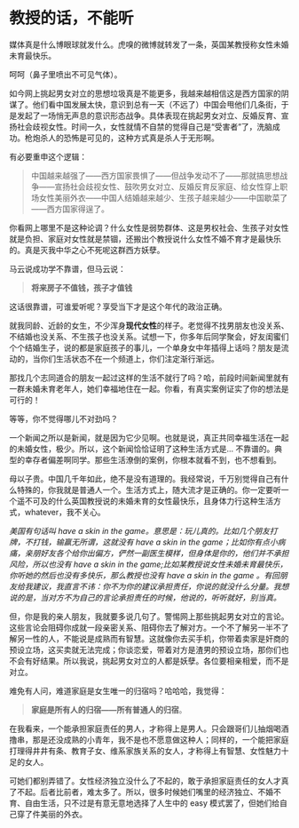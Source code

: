 # 教授的话，不能听

媒体真是什么博眼球就发什么。虎嗅的微博就转发了一条，英国某教授称女性未婚未育最快乐。

呵呵（鼻子里喷出不可见气体）。

如今网上挑起男女对立的思想垃圾真是不能更多，我越来越相信这是西方国家的阴谋了。他们看中国发展太快，意识到总有一天（不远了）中国会甩他们几条街，于是发起了一场悄无声息的意识形态战争。具体表现在挑起男女对立、反婚反育、宣扬社会歧视女性。时间一久，女性就情不自禁的觉得自己是“受害者”了，洗脑成功。枪炮杀人的恐怖是可见的，这种方式真是杀人于无形啊。

有必要重申这个逻辑：

> 中国越来越强了——西方国家畏惧了——但战争发动不了——那就搞思想战争——宣扬社会歧视女性、鼓吹男女对立、反婚反育反家庭、给女性穿上职场女性美丽外衣——中国人结婚越来越少、生孩子越来越少——中国歇菜了——西方国家得逞了。

你看网上哪里不是这种论调？什么女性是弱势群体、这是男权社会、生孩子对女性就是负担、家庭对女性就是禁锢，还搬出个教授说什么女性不婚不育才是最快乐的。真是灭我中华之心不死呢这群西方妖孽。

马云说成功学不靠谱，但马云说：

>**将来房子不值钱，孩子才值钱**

这话很靠谱，可谁爱听呢？享受当下才是这个年代的政治正确。

就我同龄、近龄的女生，不少浑身**现代女性**的样子。老觉得不找男朋友也没关系、不结婚也没关系、不生孩子也没关系。试想一下，你多年后同学聚会，好友闺蜜们个个结婚生子，说的都是家庭孩子的事儿，一个单身女中年插得上话吗？朋友是流动的，当你们生活状态不在一个频道上，你们注定渐行渐远。

那找几个志同道合的朋友一起过这样的生活不就行了吗？哈，前段时间新闻里就有一群未婚未育老年人，她们幸福地住在一起。你看，有真实案例证实了你的想法是可行的！

等等，你不觉得哪儿不对劲吗？

一个新闻之所以是新闻，就是因为它少见啊。也就是说，真正共同幸福生活在一起的未婚女性，极少。所以，这个新闻恰恰证明了这种生活方式是... 不靠谱的。典型的幸存者偏差啊同学。那些生活潦倒的案例，你根本就看不到，也不想看到。

母以子贵。中国几千年如此，绝不是没有道理的。我经常说，千万别觉得自己有什么特殊的，你我就是普通人一个。生活方式上，随大流才是正确的。你一定要听一个遥不可及的什么英国教授说的未婚未育的女性最快乐，且身体力行这种生活方式，whatever，我不关心。

*美国有句话叫 have a skin in the game。意思是：玩儿真的。比如几个朋友打牌，不打钱，输赢无所谓，这就没有 have a skin in the game；比如你有点小病痛，亲朋好友各个给你出偏方，俨然一副医生模样，但身体是你的，他们并不承担风险，所以也没有 have a skin in the game;比如某教授说女性未婚未育最快乐，你听她的然后也没有多快乐，那么教授也没有 have a skin in the game 。有回朋友给我建议，我直言不讳：你不为你的建议承担责任，你说的就没什么分量。我想说的是，当对方不为自己的言论承担责任的时候，他说的，听听就好，别当真。*

但，你是我的亲人朋友，我就要多说几句了。警惕网上那些挑起男女对立的言论。这些言论会阻碍你成就一段亲密关系、阻碍你去了解对方。一个不了解另一半不了解另一性的人，不能说是成熟而有智慧。这就像你去买手机，你带着卖家是奸商的预设立场，这买卖就无法完成；你谈恋爱，带着对方是渣男的预设立场，那你们也不会有好结果。所以我说，挑起男女对立的人都是妖孽。各位要相亲相爱，而不是对立。

难免有人问，难道家庭是女生唯一的归宿吗？哈哈哈，我觉得：

> **家庭是所有人的归宿——所有普通人的归宿**。

在我看来，一个能承担家庭责任的男人，才称得上是男人。只会跟哥们儿抽烟喝酒撸串，那是还没成熟的小青年，我不是也不愿意做这种人；同样的，一个能把家庭打理得井井有条、教育子女、维系家族关系的女人，才称得上有智慧、女性魅力十足的女人。

可她们都别弄错了。女性经济独立没什么了不起的，敢于承担家庭责任的女人才真了不起。后者比前者，难太多了。所以，很多时候她们嘴里的经济独立、不婚不育、自由生活，只不过是有意无意地选择了人生中的 easy 模式罢了，但她们给自己穿了件美丽的外衣。
